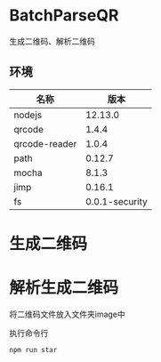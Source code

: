 # BatchParseQR

生成二维码、解析二维码

## 环境

|名称|版本|
|-|-|
|nodejs|12.13.0|
|qrcode|1.4.4|
|qrcode-reader|1.0.4|
|path|0.12.7|
|mocha|8.1.3|
|jimp|0.16.1|
|fs|0.0.1-security|


# 生成二维码



# 解析生成二维码

将二维码文件放入文件夹image中

执行命令行

```shell
npm run star
```
